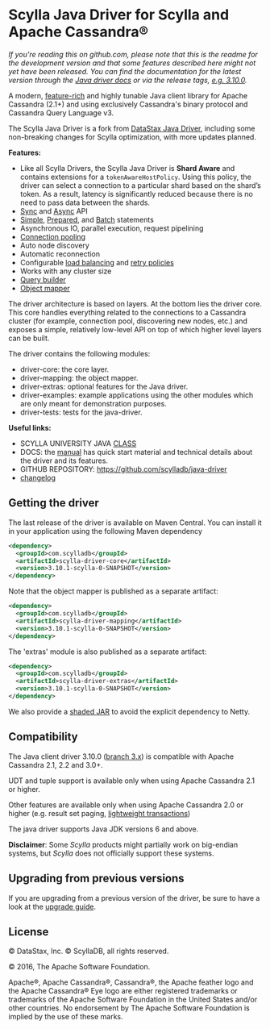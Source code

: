 # Scylla Java Driver for Scylla and Apache Cassandra®

*If you're reading this on github.com, please note that this is the readme
for the development version and that some features described here might
not yet have been released. You can find the documentation for the latest
version through the [Java driver
docs](https://docs.scylladb.com/using-scylla/scylla-java-driver/) or via the release tags,
[e.g.
3.10.0](https://github.com/scylladb/java-driver/releases/tag/3.10.2-scylla-0).*

A modern, [feature-rich](manual/) and highly tunable Java client
library for Apache Cassandra (2.1+) and using exclusively Cassandra's binary protocol 
and Cassandra Query Language v3.

The Scylla Java Driver is a fork from [DataStax Java Driver](https://github.com/datastax/java-driver), including some non-breaking changes for Scylla optimization, with more updates planned.

**Features:**

* Like all Scylla Drivers, the Scylla Java Driver is **Shard Aware** and contains extensions for a `tokenAwareHostPolicy`. 
  Using this policy, the driver can select a connection to a particular shard based on the shard’s token. 
  As a result, latency is significantly reduced because there is no need to pass data between the shards.
* [Sync](manual/) and [Async](manual/async/) API
* [Simple](manual/statements/simple/), [Prepared](manual/statements/prepared/), and [Batch](manual/statements/batch/)
  statements
* Asynchronous IO, parallel execution, request pipelining
* [Connection pooling](manual/pooling/)
* Auto node discovery
* Automatic reconnection
* Configurable [load balancing](manual/load_balancing/) and [retry policies](manual/retries/)
* Works with any cluster size
* [Query builder](manual/statements/built/)
* [Object mapper](manual/object_mapper/)

The driver architecture is based on layers. At the bottom lies the driver core.
This core handles everything related to the connections to a Cassandra
cluster (for example, connection pool, discovering new nodes, etc.) and exposes a simple,
relatively low-level API on top of which higher level layers can be built.

The driver contains the following modules:

- driver-core: the core layer.
- driver-mapping: the object mapper.
- driver-extras: optional features for the Java driver.
- driver-examples: example applications using the other modules which are
  only meant for demonstration purposes.
- driver-tests: tests for the java-driver.

**Useful links:**

- SCYLLA UNIVERSITY JAVA [CLASS](https://university.scylladb.com/courses/using-scylla-drivers/lessons/coding-with-java-part-1/) 
- DOCS: the [manual](manual/) has quick
  start material and technical details about the driver and its features.
- GITHUB REPOSITORY: https://github.com/scylladb/java-driver
- [changelog](changelog/)

## Getting the driver

The last release of the driver is available on Maven Central. You can install
it in your application using the following Maven dependency 

```xml
<dependency>
  <groupId>com.scylladb</groupId>
  <artifactId>scylla-driver-core</artifactId>
  <version>3.10.1-scylla-0-SNAPSHOT</version>
</dependency>
```

Note that the object mapper is published as a separate artifact:

```xml
<dependency>
  <groupId>com.scylladb</groupId>
  <artifactId>scylla-driver-mapping</artifactId>
  <version>3.10.1-scylla-0-SNAPSHOT</version>
</dependency>
```

The 'extras' module is also published as a separate artifact:

```xml
<dependency>
  <groupId>com.scylladb</groupId>
  <artifactId>scylla-driver-extras</artifactId>
  <version>3.10.1-scylla-0-SNAPSHOT</version>
</dependency>
```


We also provide a [shaded JAR](manual/shaded_jar/)
to avoid the explicit dependency to Netty.

## Compatibility

The Java client driver 3.10.0 ([branch 3.x](https://github.com/scylladb/java-driver/tree/3.x)) is compatible with Apache
Cassandra 2.1, 2.2 and 3.0+.

UDT and tuple support is available only when using Apache Cassandra 2.1 or higher.

Other features are available only when using Apache Cassandra 2.0 or higher (e.g. result set paging,
[lightweight transactions](https://docs.scylladb.com/using-scylla/lwt/))

The java driver supports Java JDK versions 6 and above.



__Disclaimer__: Some _Scylla_ products might partially work on 
big-endian systems, but _Scylla_ does not officially support these systems.

## Upgrading from previous versions

If you are upgrading from a previous version of the driver, be sure to have a look at
the [upgrade guide](/upgrade_guide/).



## License
&copy; DataStax, Inc. 
&copy; ScyllaDB, all rights reserved.

© 2016, The Apache Software Foundation.

Apache®, Apache Cassandra®, Cassandra®, the Apache feather logo and the Apache Cassandra® 
Eye logo are either registered trademarks or trademarks of the Apache Software Foundation in the United States 
and/or other countries. 
No endorsement by The Apache Software Foundation is implied by the use of these marks.

